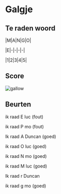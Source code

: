 # Galgje

## Te raden woord
 
|M|A|N|G|O|

|E|-|-|-|-|

|1|2|3|4|5|

## Score
![gallow](./images/2.png)

## Beurten
ik raad E luc (fout)

ik raad P mo (fout)

Ik raad A Duncan (goed)

ik raad O luc (goed)

ik raad N mo (goed)

ik raad M luc (goed)

Ik raad r Duncan

ik raad g mo (goed)
